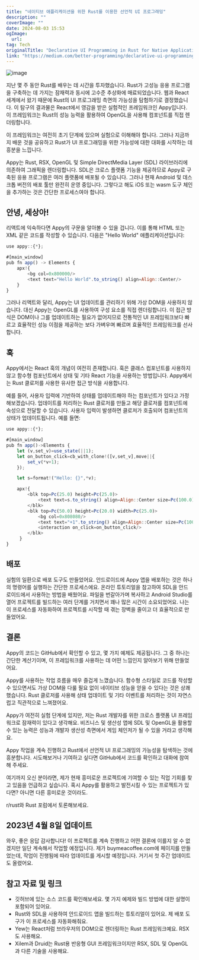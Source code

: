 ```yaml
---
title: "네이티브 애플리케이션을 위한 Rust를 이용한 선언적 UI 프로그래밍"
description: ""
coverImage: ""
date: 2024-08-03 15:53
ogImage: 
  url: 
tag: Tech
originalTitle: "Declarative UI Programming in Rust for Native Applications"
link: "https://medium.com/better-programming/declarative-ui-programming-in-rust-for-native-applications-d93862886545"
---
```




![image](/assets/img/DeclarativeUIProgramminginRustforNativeApplications_0.png)

지난 몇 주 동안 Rust를 배우는 데 시간을 투자했습니다. Rust가 고성능 응용 프로그램을 구축하는 데 가지는 잠재력과 동시에 고수준 추상화에 매료되었습니다. 웹과 React 세계에서 왔기 때문에 Rust의 UI 프로그래밍 측면의 가능성을 탐험하기로 결정했습니다. 이 탐구의 결과물은 React에서 영감을 받은 실험적인 프레임워크인 Appy입니다. 이 프레임워크는 Rust의 성능 능력을 활용하여 OpenGL을 사용해 컴포넌트를 직접 렌더링합니다.

이 프레임워크는 여전히 초기 단계에 있으며 실험으로 이해해야 합니다. 그러나 지금까지 배운 것을 공유하고 Rust가 UI 프로그래밍을 위한 가능성에 대한 대화를 시작하는 데 흥분을 느낍니다.

Appy는 Rust, RSX, OpenGL 및 Simple DirectMedia Layer (SDL) 라이브러리에 의존하여 그래픽을 렌더링합니다. SDL은 크로스 플랫폼 기능을 제공하므로 Appy로 구축된 응용 프로그램은 여러 플랫폼에 배포될 수 있습니다. 그러나 현재 Android 및 데스크톱 버전의 배포 툴만 완전히 운영 중입니다. 그렇다고 해도 iOS 또는 wasm 도구 체인을 추가하는 것은 간단한 프로세스여야 합니다.

<div class="content-ad"></div>

## 안녕, 세상아!

리액트에 익숙하다면 Appy의 구문을 알아볼 수 있을 겁니다. 이를 통해 HTML 또는 XML 같은 코드를 작성할 수 있습니다. 다음은 "Hello World" 애플리케이션입니다:

```js
use appy::{*};

#[main_window]
pub fn app() -> Elements {
    apx!{
        <bg col=0x800000/>
        <text text="Hello World".to_string() align=Align::Center/>
    }
}
```

그러나 리액트와 달리, Appy는 UI 업데이트를 관리하기 위해 가상 DOM을 사용하지 않습니다. 대신 Appy는 OpenGL를 사용하여 구성 요소를 직접 렌더링합니다. 이 접근 방식은 DOM이나 그를 업데이트하는 필요가 없어지므로 전통적인 UI 프레임워크보다 빠르고 효율적인 성능 이점을 제공하는 보다 가벼우며 빠르며 효율적인 프레임워크를 선사합니다.

<div class="content-ad"></div>

## 훅

Appy에서는 React 훅의 개념이 여전히 존재합니다. 훅은 클래스 컴포넌트를 사용하지 않고 함수형 컴포넌트에서 상태 및 기타 React 기능을 사용하는 방법입니다. Appy에서는 Rust 클로저를 사용한 유사한 접근 방식을 사용합니다.

예를 들어, 사용자 입력에 기반하여 상태를 업데이트해야 하는 컴포넌트가 있다고 가정해보겠습니다. 업데이트를 처리하는 Rust 클로저를 만들고 해당 클로저를 컴포넌트에 속성으로 전달할 수 있습니다. 사용자 입력이 발생하면 클로저가 호출되어 컴포넌트의 상태가 업데이트됩니다. 예를 들면:

```js
use appy::{*};

#[main_window]
pub fn app()->Elements {
    let (v,set_v)=use_state(||1);
    let on_button_click=cb_with_clone!([v,set_v],move||{
        set_v(*v+1);
    });

    let s=format!("Hello: {}",*v);

    apx!{
        <blk top=Pc(25.0) height=Pc(25.0)>
            <text text=s.to_string() align=Align::Center size=Pc(100.0)/>
        </blk>
        <blk top=Pc(50.0) height=Pc(20.0) width=Pc(25.0)>
            <bg col=0x808080/>
            <text text="+1".to_string() align=Align::Center size=Pc(100.0)/>
            <interaction on_click=on_button_click/>
        </blk>
     }
}
```

<div class="content-ad"></div>

## 배포

실험의 일환으로 배포 도구도 만들었어요. 안드로이드에 Appy 앱을 배포하는 것은 하나의 명령어를 실행하는 간단한 프로세스에요. 온라인 튜토리얼을 참고하여 SDL을 안드로이드에서 사용하는 방법을 배웠어요. 파일을 번갈아가며 복사하고 Android Studio를 열어 프로젝트를 빌드하는 여러 단계를 거치면서 꽤나 많은 시간이 소요되었어요. 나는 이 프로세스를 자동화하여 프로젝트를 시작할 때 겪는 장벽을 줄이고 더 효율적으로 만들었어요.

## 결론

Appy의 코드는 GitHub에서 확인할 수 있고, 몇 가지 예제도 제공됩니다. 그 중 하나는 간단한 계산기이며, 이 프레임워크를 사용하는 데 어떤 느낌인지 알아보기 위해 만들었어요.

<div class="content-ad"></div>

Appy를 사용하는 작업 흐름을 매우 즐겁게 느꼈습니다. 함수형 스타일로 코드를 작성할 수 있으면서도 가상 DOM을 다룰 필요 없이 네이티브 성능을 얻을 수 있다는 것은 상쾌했습니다. Rust 클로저를 사용해 상태 업데이트 및 기타 이벤트를 처리하는 것이 자연스럽고 직관적으로 느껴졌어요.

Appy가 여전히 실험 단계에 있지만, 저는 Rust 개발자를 위한 크로스 플랫폼 UI 프레임워크로 잠재력이 있다고 생각해요. 비즈니스 및 생산성 앱에 SDL 및 OpenGL을 활용할 수 있는 능력은 성능과 개발자 생산성 측면에서 게임 체인저가 될 수 있을 거라고 생각해요.

Appy 작업을 계속 진행하고 Rust에서 선언적 UI 프로그래밍의 가능성을 탐색하는 것에 흥분합니다. 시도해보거나 기여하고 싶다면 GitHub에서 코드를 확인하고 대화에 참여해 주세요.

여기까지 오신 분이라면, 제가 현재 흥미로운 프로젝트에 기여할 수 있는 직업 기회를 찾고 있음을 언급하고 싶습니다. 혹시 Appy를 활용하고 발전시킬 수 있는 프로젝트가 있다면? 아니면 다른 흥미로운 것이라도.

<div class="content-ad"></div>

r/rust와 Rust 포럼에서 토론해보세요.

## 2023년 4월 8일 업데이트

와우, 좋은 응답 감사합니다! 이 프로젝트를 계속 진행하고 어떤 결론에 이를지 알 수 없겠지만 일단 계속해서 작업할 예정입니다. 제가 buymeacoffee.com에 페이지를 만들었는데, 작업이 진행됨에 따라 업데이트를 게시할 예정입니다. 거기서 첫 주간 업데이트도 올렸어요.

## 참고 자료 및 링크

<div class="content-ad"></div>

- 깃허브에 있는 소스 코드를 확인해보세요. 몇 가지 예제와 빌드 방법에 대한 설명이 포함되어 있어요.
- Rust와 SDL을 사용하여 안드로이드 앱을 빌드하는 튜토리얼이 있어요. 제 배포 도구가 이 프로세스를 자동화해줘요.
- Yew는 React처럼 브라우저의 DOM으로 렌더링하는 Rust 프레임워크예요. RSX도 사용해요.
- Xilem과 Druid는 Rust용 반응형 GUI 프레임워크이지만 RSX, SDL 및 OpenGL과 다른 기술을 사용해요.
